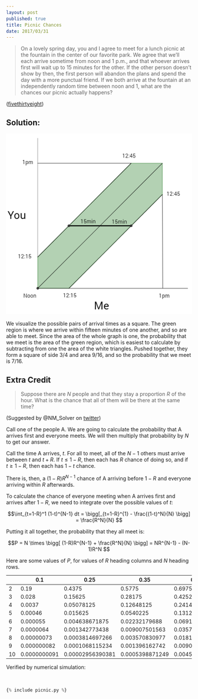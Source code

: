 ```yaml
---
layout: post
published: true
title: Picnic Chances
date: 2017/03/31
---
```



>On a lovely spring day, you and I agree to meet for a lunch picnic at the fountain in the center of our favorite park. We agree that we’ll each arrive sometime from noon and 1 p.m., and that whoever arrives first will wait up to 15 minutes for the other. If the other person doesn’t show by then, the first person will abandon the plans and spend the day with a more punctual friend. If we both arrive at the fountain at an independently random time between noon and 1, what are the chances our picnic actually happens?

<!--more-->

([fivethirtyeight](https://fivethirtyeight.com/features/what-are-the-chances-well-meet-for-lunch/))

## Solution:

![Picnic Graph](/img/Picnic.PNG)

We visualize the possible pairs of arrival times as a square. The green region is where we arrive within fifteen minutes of one another, and so are able to meet. Since the area of the whole graph is one, the probability that we meet is the area of the green region, which is easiest to calculate by subtracting from one the area of the white triangles. Pushed together, they form a square of side 3/4 and area 9/16, and so the probability that we meet is 7/16.

## Extra Credit

>Suppose there are $N$ people and that they stay a proportion $R$ of the hour. What is the chance that all of them will be there at the same time?

(Suggested by @NM\_Solver on [twitter](https://twitter.com/NM_Solver/status/848587772025753600))

Call one of the people A.  We are going to calculate the probability that A arrives first and everyone meets. We will then multiply that probability by $N$ to get our answer.

Call the time A arrives, $t$. For all to meet, all of the $N-1$ others must arrive between $t$ and $t+R$. If $t \leq 1-R$, then each has $R$ chance of doing so, and if $t \geq 1-R$, then each has $1-t$ chance.  

There is, then, a $(1-R)R^{N-1}$ chance of A arriving before $1-R$ and everyone arriving within $R$ afterwards.  

To calculate the chance of everyone meeting when A arrives first and arrives after $1-R$, we need to integrate over the possible values of $t$:

$$\int_{t=1-R}^1 (1-t)^{N-1} dt =
\bigg[_{t=1-R}^{1} - \frac{(1-t)^N}{N} \bigg] = 
\frac{R^N}{N}
$$

Putting it all together, the probability that they all meet is:

$$P = N \times \bigg[ (1-R)R^{N-1} + \frac{R^N}{N} \bigg] =
NR^{N-1} - (N-1)R^N
$$

Here are some values of $P$, for values of $R$ heading columns and $N$ heading rows.

|  | 0.1 | 0.25 | 0.35 | 0.45 | 0.5 |
|----|--------------|------------------|-----------------|----------------|--------------|
| 2 | 0.19 | 0.4375 | 0.5775 | 0.6975 | 0.75 |
| 3 | 0.028 | 0.15625 | 0.28175 | 0.42525 | 0.5 |
| 4 | 0.0037 | 0.05078125 | 0.12648125 | 0.24148125 | 0.3125 |
| 5 | 0.00046 | 0.015625 | 0.0540225 | 0.13122 | 0.1875 |
| 6 | 0.000055 | 0.004638671875 | 0.02232179688 | 0.06919804688 | 0.109375 |
| 7 | 0.0000064 | 0.001342773438 | 0.009007501563 | 0.03570619219 | 0.0625 |
| 8 | 0.00000073 | 0.0003814697266 | 0.003570830977 | 0.01812296848 | 0.03515625 |
| 9 | 0.000000082 | 0.0001068115234 | 0.001396162742 | 0.009080167711 | 0.01953125 |
| 10 | 0.0000000091 | 0.00002956390381 | 0.0005398871249 | 0.004502249823 | 0.0107421875 |

Verified by numerical simulation:

<br>

```python
{% include picnic.py %}
```

<br>

